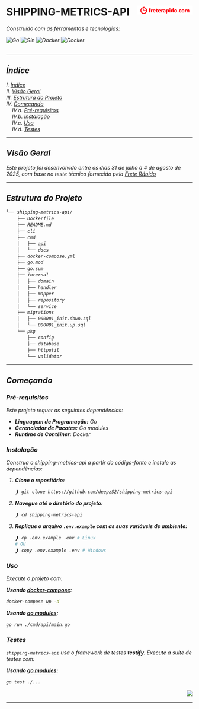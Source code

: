 <div id="top">

<!-- ESTILO DO CABEÇALHO: MODERNO -->
<div align="left" style="position: relative; width: 100%; height: 100%; ">

<img src="./assets/frete-rapido-logo.png" width="30%" style="position: absolute; top: 0; right: 0;" alt="Logo Frete Rápido"/>

# SHIPPING-METRICS-API

<em><em>

<em>Construído com as ferramentas e tecnologias:</em>

<img src="https://img.shields.io/badge/Go-00ADD8.svg?style=for-the-badge&logo=Go&logoColor=white" alt="Go">
<img src="https://img.shields.io/badge/Gin-008ECF.svg?style=for-the-badge&logo=Gin&logoColor=white" alt="Gin">
<img src="https://img.shields.io/badge/Docker-2496ED.svg?style=for-the-badge&logo=Docker&logoColor=white" alt="Docker">
<img src="https://img.shields.io/badge/Postgres-%23316192.svg?style=for-the-badge&logo=postgresql&logoColor=white" alt="Docker">

</div>
</div>
<br clear="right">

---

## Índice

I. [Índice](#indice)<br>
II. [Visão Geral](#visao-geral)<br>
III. [Estrutura do Projeto](#estrutura-do-projeto)<br>
IV. [Começando](#comecando)<br>
&nbsp;&nbsp;&nbsp;&nbsp;IV.a. [Pré-requisitos](#pre-requisitos)<br>
&nbsp;&nbsp;&nbsp;&nbsp;IV.b. [Instalação](#instalacao)<br>
&nbsp;&nbsp;&nbsp;&nbsp;IV.c. [Uso](#uso)<br>
&nbsp;&nbsp;&nbsp;&nbsp;IV.d. [Testes](#testes)<br>

---

## Visão Geral

Este projeto foi desenvolvido entre os dias 31 de julho à 4 de agosto de 2025, com base no teste técnico fornecido pela [Frete Rápido](https://freterapido.com.br)

---

## Estrutura do Projeto

```sh
└── shipping-metrics-api/
    ├── Dockerfile
    ├── README.md
    ├── cli
    ├── cmd
    │   ├── api
    │   └── docs
    ├── docker-compose.yml
    ├── go.mod
    ├── go.sum
    ├── internal
    │   ├── domain
    │   ├── handler
    │   ├── mapper
    │   ├── repository
    │   └── service
    ├── migrations
    │   ├── 000001_init.down.sql
    │   └── 000001_init.up.sql
    └── pkg
        ├── config
        ├── database
        ├── httputil
        └── validator
```

---

## Começando

### Pré-requisitos

Este projeto requer as seguintes dependências:

- **Linguagem de Programação:** Go
- **Gerenciador de Pacotes:** Go modules
- **Runtime de Contêiner:** Docker

### Instalação

Construa o shipping-metrics-api a partir do código-fonte e instale as dependências:

1. **Clone o repositório:**

   ```sh
   ❯ git clone https://github.com/deepzS2/shipping-metrics-api
   ```

2. **Navegue até o diretório do projeto:**

   ```sh
   ❯ cd shipping-metrics-api
   ```

3. **Replique o arquivo `.env.example` com as suas variáveis de ambiente:**

   ```sh
   ❯ cp .env.example .env # Linux
   # OU
   ❯ copy .env.example .env # Windows
   ```

### Uso

Execute o projeto com:

**Usando [docker-compose](https://docs.docker.com/compose/):**

```sh
docker-compose up -d
```

**Usando [go modules](https://golang.org/):**

```sh
go run ./cmd/api/main.go
```

### Testes

`shipping-metrics-api` usa o framework de testes **testify**. Execute a suíte de testes com:

**Usando [go modules](https://golang.org/):**

```sh
go test ./...
```

<div align="right">

[![][voltar-ao-topo]](#top)

</div>

[voltar-ao-topo]: https://img.shields.io/badge/-VOLTAR_AO_TOPO-151515?style=flat-square

---
